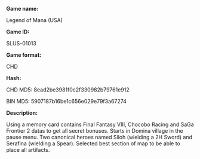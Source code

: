 **Game name:**

Legend of Mana (USA)

**Game ID:**

SLUS-01013

**Game format:**

CHD

**Hash:**

CHD MD5: 8ead2be3981f0c2f330982b79761e912

BIN MD5: 5907187b16be1c656e029e79f3a67274

**Description:**

Using a memory card contains Final Fantasy VIII, Chocobo Racing and SaGa Frontier 2 datas to get all secret bonuses. Starts in Domina village in the pause menu. Two canonical heroes named Siloh (wielding a 2H Sword) and Serafina (wielding a Spear). Selected best section of map to be able to place all artifacts. 